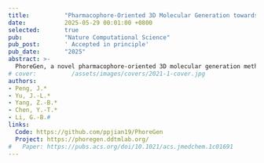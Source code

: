 ```yaml
---
title:          "Pharmacophore-Oriented 3D Molecular Generation towards Efficient Feature-Customized Drug Discovery."
date:           2025-05-29 00:01:00 +0800
selected:       true
pub:            "Nature Computational Science"
pub_post:       ' Accepted in principle'
pub_date:       "2025"
abstract: >-
  PhoreGen, a novel pharmacophore-oriented 3D molecular generation method, uses asynchronous updates and message-passing to integrate ligand-pharmacophore mapping, producing chemically reasonable, diverse, and drug-like molecules with high binding affinity. It successfully identified new bicyclic boronate inhibitors for metallo- and serine-β-lactamases and first-in-class covalent inhibitors for metallo-nicotinamidases, demonstrating its potential for feature-customized drug discovery.
# cover:          /assets/images/covers/2021-1-cover.jpg
authors:
- Peng, J.*
- Yu, J.-L.*
- Yang, Z.-B.*
- Chen, Y.-T.*
- Li, G.-B.#
links:
  Code: https://github.com/ppjian19/PhoreGen
  Project: https://phoregen.ddtmlab.org/
#   Paper: https://pubs.acs.org/doi/10.1021/acs.jmedchem.1c01691
---
```

